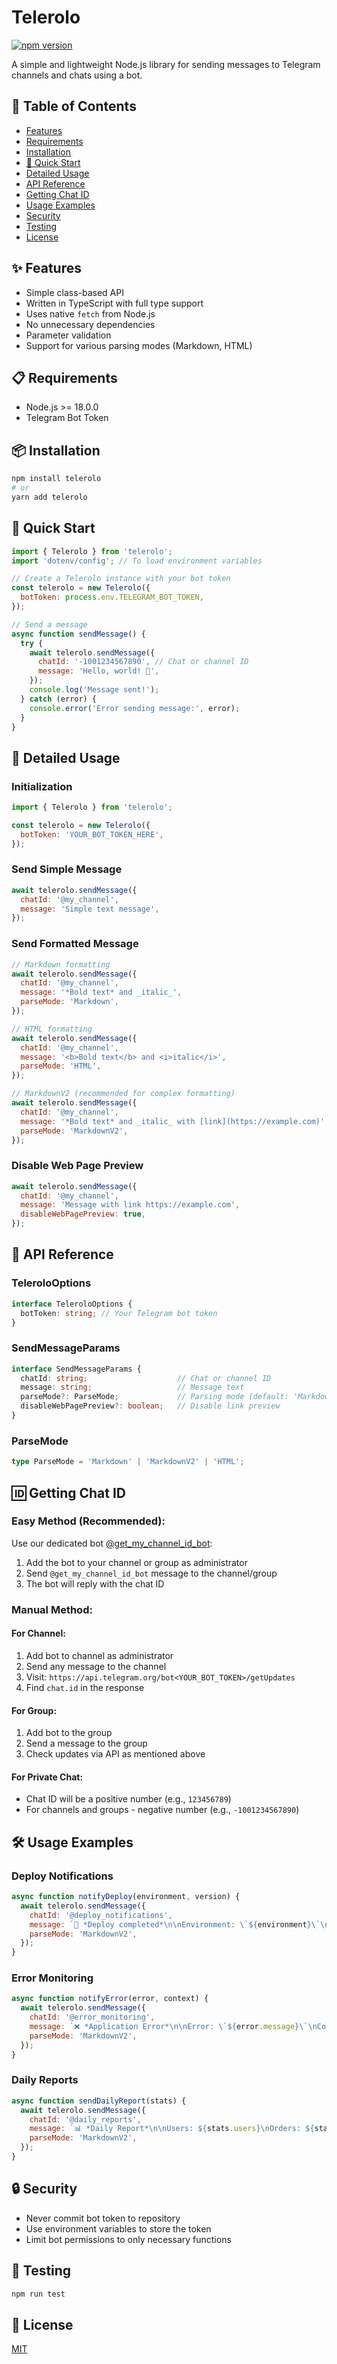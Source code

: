 # Telerolo

[![npm version](https://badge.fury.io/js/telerolo.svg)](https://badge.fury.io/js/telerolo)

A simple and lightweight Node.js library for sending messages to Telegram channels and chats using a bot.

## 📑 Table of Contents

- [Features](#-features)
- [Requirements](#-requirements)
- [Installation](#-installation)
- [🚀 Quick Start](#-quick-start)
- [Detailed Usage](#-detailed-usage)
- [API Reference](#-api-reference)
- [Getting Chat ID](#-getting-chat-id)
- [Usage Examples](#️-usage-examples)
- [Security](#-security)
- [Testing](#-testing)
- [License](#-license)

## ✨ Features

- Simple class-based API
- Written in TypeScript with full type support
- Uses native `fetch` from Node.js
- No unnecessary dependencies
- Parameter validation
- Support for various parsing modes (Markdown, HTML)

## 📋 Requirements

- Node.js >= 18.0.0
- Telegram Bot Token

## 📦 Installation

```bash
npm install telerolo
# or
yarn add telerolo
```

## 🚀 Quick Start

```javascript
import { Telerolo } from 'telerolo';
import 'dotenv/config'; // To load environment variables

// Create a Telerolo instance with your bot token
const telerolo = new Telerolo({
  botToken: process.env.TELEGRAM_BOT_TOKEN,
});

// Send a message
async function sendMessage() {
  try {
    await telerolo.sendMessage({
      chatId: '-1001234567890', // Chat or channel ID
      message: 'Hello, world! 🚀',
    });
    console.log('Message sent!');
  } catch (error) {
    console.error('Error sending message:', error);
  }
}
```

## 📖 Detailed Usage

### Initialization

```javascript
import { Telerolo } from 'telerolo';

const telerolo = new Telerolo({
  botToken: 'YOUR_BOT_TOKEN_HERE',
});
```

### Send Simple Message

```javascript
await telerolo.sendMessage({
  chatId: '@my_channel',
  message: 'Simple text message',
});
```

### Send Formatted Message

```javascript
// Markdown formatting
await telerolo.sendMessage({
  chatId: '@my_channel',
  message: '*Bold text* and _italic_',
  parseMode: 'Markdown',
});

// HTML formatting
await telerolo.sendMessage({
  chatId: '@my_channel',
  message: '<b>Bold text</b> and <i>italic</i>',
  parseMode: 'HTML',
});

// MarkdownV2 (recommended for complex formatting)
await telerolo.sendMessage({
  chatId: '@my_channel',
  message: '*Bold text* and _italic_ with [link](https://example.com)',
  parseMode: 'MarkdownV2',
});
```

### Disable Web Page Preview

```javascript
await telerolo.sendMessage({
  chatId: '@my_channel',
  message: 'Message with link https://example.com',
  disableWebPagePreview: true,
});
```

## 🔧 API Reference

### TeleroloOptions

```typescript
interface TeleroloOptions {
  botToken: string; // Your Telegram bot token
}
```

### SendMessageParams

```typescript
interface SendMessageParams {
  chatId: string;                    // Chat or channel ID
  message: string;                   // Message text
  parseMode?: ParseMode;             // Parsing mode (default: 'MarkdownV2')
  disableWebPagePreview?: boolean;   // Disable link preview
}
```

### ParseMode

```typescript
type ParseMode = 'Markdown' | 'MarkdownV2' | 'HTML';
```

## 🆔 Getting Chat ID

### Easy Method (Recommended):
Use our dedicated bot [@get_my_channel_id_bot](https://t.me/get_my_channel_id_bot):
1. Add the bot to your channel or group as administrator
2. Send `@get_my_channel_id_bot` message to the channel/group
3. The bot will reply with the chat ID

### Manual Method:

#### For Channel:
1. Add bot to channel as administrator
2. Send any message to the channel
3. Visit: `https://api.telegram.org/bot<YOUR_BOT_TOKEN>/getUpdates`
4. Find `chat.id` in the response

#### For Group:
1. Add bot to the group
2. Send a message to the group
3. Check updates via API as mentioned above

#### For Private Chat:
- Chat ID will be a positive number (e.g., `123456789`)
- For channels and groups - negative number (e.g., `-1001234567890`)

## 🛠️ Usage Examples

### Deploy Notifications

```javascript
async function notifyDeploy(environment, version) {
  await telerolo.sendMessage({
    chatId: '@deploy_notifications',
    message: `🚀 *Deploy completed*\n\nEnvironment: \`${environment}\`\nVersion: \`${version}\`\nTime: ${new Date().toLocaleString()}`,
    parseMode: 'MarkdownV2',
  });
}
```

### Error Monitoring

```javascript
async function notifyError(error, context) {
  await telerolo.sendMessage({
    chatId: '@error_monitoring',
    message: `❌ *Application Error*\n\nError: \`${error.message}\`\nContext: \`${context}\`\nTime: ${new Date().toISOString()}`,
    parseMode: 'MarkdownV2',
  });
}
```

### Daily Reports

```javascript
async function sendDailyReport(stats) {
  await telerolo.sendMessage({
    chatId: '@daily_reports',
    message: `📊 *Daily Report*\n\nUsers: ${stats.users}\nOrders: ${stats.orders}\nRevenue: $${stats.revenue}`,
    parseMode: 'MarkdownV2',
  });
}
```

## 🔒 Security

- Never commit bot token to repository
- Use environment variables to store the token
- Limit bot permissions to only necessary functions

## 🧪 Testing

```bash
npm run test
```

## 📄 License

[MIT](LICENSE)
